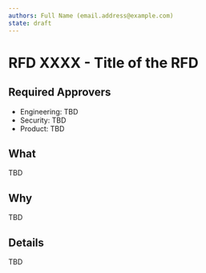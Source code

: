 ```yaml
---
authors: Full Name (email.address@example.com)
state: draft
---
```


# RFD XXXX - Title of the RFD

## Required Approvers
* Engineering: TBD
* Security: TBD
* Product: TBD

## What

TBD

## Why

TBD

## Details

TBD
